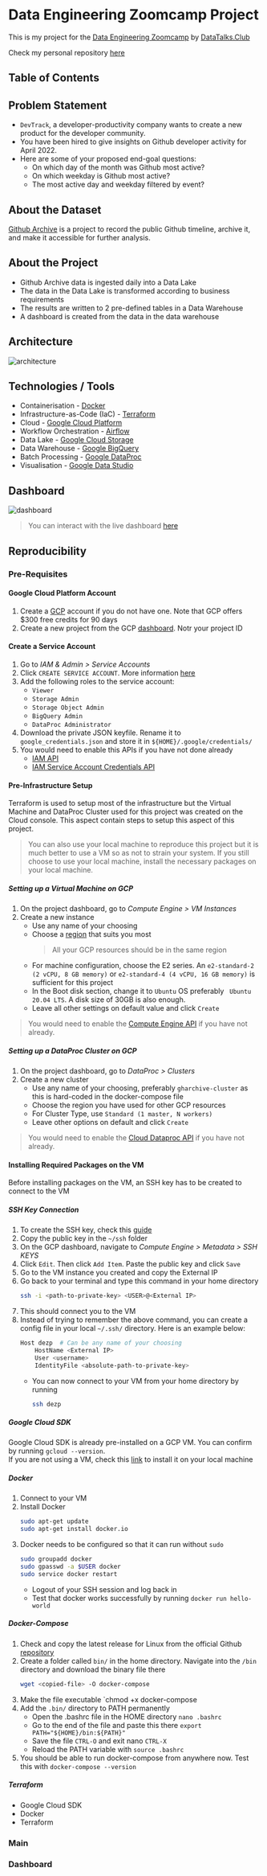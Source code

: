 # Data Engineering Zoomcamp Project
This is my project for the [Data Engineering Zoomcamp](https://github.com/DataTalksClub/data-engineering-zoomcamp) by [DataTalks.Club](https://datatalks.club/)

Check my personal repository [here](https://github.com/Isaac-Tolu/data-engineering-zoomcamp)

## Table of Contents

## Problem Statement
- `DevTrack`, a developer-productivity company wants to create a new product for the developer community. 
- You have been hired to give insights on Github developer activity for April 2022.
- Here are some of your proposed end-goal questions:
    - On which day of the month was Github most active?
    - On which weekday is Github most active?
    - The most active day and weekday filtered by event? 

## About the Dataset
[Github Archive](https://www.gharchive.org/) is a project to record the public Github timeline, archive it, and make it accessible for further analysis.

## About the Project
- Github Archive data is ingested daily into a Data Lake
- The data in the Data Lake is transformed according to business requirements
- The results are written to 2 pre-defined tables in a Data Warehouse
- A dashboard is created from the data in the data warehouse

## Architecture
![architecture](./images/dezp-arc.png)

## Technologies / Tools
- Containerisation - [Docker](https://www.docker.com/)
- Infrastructure-as-Code (IaC) - [Terraform](https://www.terraform.io/)
- Cloud - [Google Cloud Platform](https://cloud.google.com/)
- Workflow Orchestration - [Airflow](https://airflow.apache.org/)
- Data Lake - [Google Cloud Storage](https://cloud.google.com/storage)
- Data Warehouse - [Google BigQuery](https://cloud.google.com/bigquery)
- Batch Processing - [Google DataProc](https://cloud.google.com/dataproc) 
- Visualisation - [Google Data Studio](https://datastudio.google.com/)

## Dashboard
![dashboard](./images/developer_activity.png)

> You can interact with the live dashboard [here](https://datastudio.google.com/reporting/4f8a63db-0d37-4b2b-a037-0b00206ec612)

## Reproducibility
### Pre-Requisites
#### Google Cloud Platform Account
1. Create a [GCP](https://cloud.google.com/) account if you do not have one. Note that GCP offers $300 free credits for 90 days
2. Create a new project from the GCP [dashboard](https://console.cloud.google.com/). Notr your project ID

#### Create a Service Account
1. Go to _IAM & Admin > Service Accounts_
2. Click `CREATE SERVICE ACCOUNT`. More information [here](https://cloud.google.com/docs/authentication/getting-started#creating_a_service_account)
3. Add the following roles to the service account:
    - `Viewer`
    - `Storage Admin`
    - `Storage Object Admin`
    - `BigQuery Admin`
    - `DataProc Administrator`
4. Download the private JSON keyfile. Rename it to `google_credentials.json` and store it in `${HOME}/.google/credentials/`
5. You would need to enable this APIs if you have not done already
    - [IAM API](https://console.cloud.google.com/apis/library/iam.googleapis.com)
    - [IAM Service Account Credentials API](https://console.cloud.google.com/apis/library/iamcredentials.googleapis.com)

#### Pre-Infrastructure Setup
Terraform is used to setup most of the infrastructure but the Virtual Machine and DataProc Cluster used for this project was created on the Cloud console. This aspect contain steps to setup this aspect of this project.

> You can also use your local machine to reproduce this project but it is much better to use a VM so as not to strain your system. If you still choose to use your local machine, install the necessary packages on your local machine.

##### Setting up a Virtual Machine on GCP
1. On the project dashboard, go to _Compute Engine > VM Instances_
2. Create a new instance
    - Use any name of your choosing
    - Choose a [region](https://cloud.google.com/about/locations) that suits you most
        > All your GCP resources should be in the same region
    - For machine configuration, choose the E2 series. An `e2-standard-2 (2 vCPU, 8 GB memory)` or `e2-standard-4 (4 vCPU, 16 GB memory)` is sufficient for this project
    - In the Boot disk section, change it to `Ubuntu` OS preferably `
Ubuntu 20.04 LTS`. A disk size of 30GB is also enough.
    - Leave all other settings on default value and click `Create`
> You would need to enable the [Compute Engine API](https://console.cloud.google.com/apis/library/compute.googleapis.com) if you have not already.

##### Setting up a DataProc Cluster on GCP
1. On the project dashboard, go to _DataProc > Clusters_
2. Create a new cluster
    - Use any name of your choosing, preferably `gharchive-cluster` as this is hard-coded in the docker-compose file
    - Choose the region you have used for other GCP resources
    - For Cluster Type, use `Standard (1 master, N workers)`
    - Leave other options on default and click `Create`
> You would need to enable the [Cloud Dataproc API](https://console.cloud.google.com/apis/library/dataproc.googleapis.com) if you have not already.

#### Installing Required Packages on the VM
Before installing packages on the VM, an SSH key has to be created to connect to the VM
##### SSH Key Connection
1. To create the SSH key, check this [guide](https://cloud.google.com/compute/docs/connect/create-ssh-keys)
2. Copy the public key in the `~/ssh` folder
3. On the GCP dashboard, navigate to _Compute Engine > Metadata > SSH KEYS_
4. Click `Edit`. Then click `Add Item`. Paste the public key and click `Save`
5. Go to the VM instance you created and copy the External IP
6. Go back to your terminal and type this command in your home directory
    ```bash
    ssh -i <path-to-private-key> <USER>@<External IP>
    ```
7. This should connect you to the VM
8. Instead of trying to remember the above command, you can create a config file in your local `~/.ssh/` directory. Here is an example below:
    ```bash
    Host dezp  # Can be any name of your choosing
        HostName <External IP>
        User <username>
        IdentityFile <absolute-path-to-private-key>
    ```
    - You can now connect to your VM from your home directory by running
        ```bash
        ssh dezp
        ```
##### Google Cloud SDK
Google Cloud SDK is already pre-installed on a GCP VM. You can confirm by running `gcloud --version`.  
If you are not using a VM, check this [link](https://cloud.google.com/sdk/docs/install-sdk) to install it on your local machine
##### Docker
1. Connect to your VM
2. Install Docker
    ```bash
    sudo apt-get update
    sudo apt-get install docker.io
    ```
3. Docker needs to be configured so that it can run without `sudo`
    ```bash
    sudo groupadd docker
    sudo gpasswd -a $USER docker
    sudo service docker restart
    ```
    - Logout of your SSH session and log back in
    - Test that docker works successfully by running `docker run hello-world`
##### Docker-Compose
1. Check and copy the latest release for Linux from the official Github [repository](https://github.com/docker/compose)
2. Create a folder called `bin/` in the home directory. Navigate into the `/bin` directory and download the binary file there
    ```bash
    wget <copied-file> -O docker-compose
    ```
3. Make the file executable `chmod +x docker-compose
4. Add the `.bin/` directory to PATH permanently
    - Open the .bashrc file in the HOME directory `nano .bashrc`
    - Go to the end of the file and paste this there `export PATH="${HOME}/bin:${PATH}"`
    - Save the file `CTRL-O` and exit nano `CTRL-X`
    - Reload the PATH variable with `source .bashrc`
5. You should be able to run docker-compose from anywhere now. Test this with `docker-compose --version`
##### Terraform

- Google Cloud SDK
- Docker
- Terraform


### Main

### Dashboard
